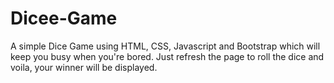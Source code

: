 # Dicee-Game
A simple Dice Game using HTML, CSS, Javascript and Bootstrap which will keep you busy when you're bored. Just refresh the page to roll the dice and voila, your winner will be displayed.
